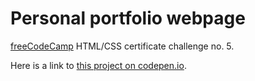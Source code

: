 # Personal portfolio webpage

[freeCodeCamp](https://www.freecodecamp.org/) HTML/CSS certificate challenge no. 5.

Here is a link to [this project on codepen.io](https://codepen.io/oliveraladrovic/full/MWYwmGz).
